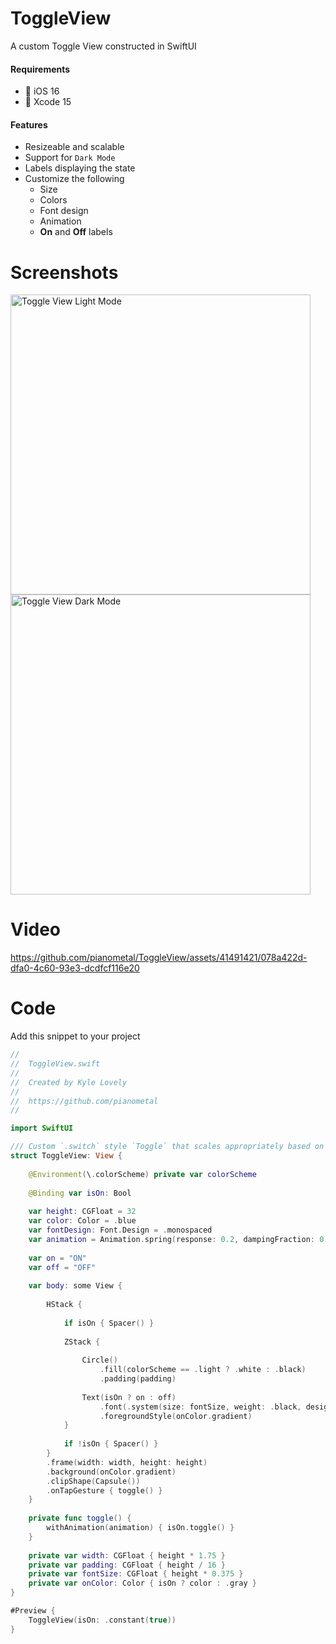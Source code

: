 # ToggleView

A custom Toggle View constructed in SwiftUI

#### Requirements

- 📲 iOS 16
- 🔨 Xcode 15

#### Features

- Resizeable and scalable
- Support for `Dark Mode` 
- Labels displaying the state
- Customize the following
    - Size
    - Colors
    - Font design
    - Animation
    - **On** and **Off** labels

# Screenshots

<img width="480" alt="Toggle View Light Mode" src="https://github.com/pianometal/ToggleView/assets/41491421/52176d01-26ee-4cd2-b392-83415dab991b">

<img width="480" alt="Toggle View Dark Mode" src="https://github.com/pianometal/ToggleView/assets/41491421/7293c12f-ed2f-46bc-87dd-3ce5d0eac729">

# Video

https://github.com/pianometal/ToggleView/assets/41491421/078a422d-dfa0-4c60-93e3-dcdfcf116e20

# Code

Add this snippet to your project

```swift
//
//  ToggleView.swift
//
//  Created by Kyle Lovely
//
//  https://github.com/pianometal
//

import SwiftUI

/// Custom `.switch` style `Toggle` that scales appropriately based on ``height``
struct ToggleView: View {
    
    @Environment(\.colorScheme) private var colorScheme
    
    @Binding var isOn: Bool
    
    var height: CGFloat = 32
    var color: Color = .blue
    var fontDesign: Font.Design = .monospaced
    var animation = Animation.spring(response: 0.2, dampingFraction: 0.5, blendDuration: 0.75)
    
    var on = "ON"
    var off = "OFF"
    
    var body: some View {
        
        HStack {
            
            if isOn { Spacer() }
            
            ZStack {
                
                Circle()
                    .fill(colorScheme == .light ? .white : .black)
                    .padding(padding)
                
                Text(isOn ? on : off)
                    .font(.system(size: fontSize, weight: .black, design: fontDesign))
                    .foregroundStyle(onColor.gradient)
            }
            
            if !isOn { Spacer() }
        }
        .frame(width: width, height: height)
        .background(onColor.gradient)
        .clipShape(Capsule())
        .onTapGesture { toggle() }
    }
    
    private func toggle() {
        withAnimation(animation) { isOn.toggle() }
    }
    
    private var width: CGFloat { height * 1.75 }
    private var padding: CGFloat { height / 16 }
    private var fontSize: CGFloat { height * 0.375 }
    private var onColor: Color { isOn ? color : .gray }
}

#Preview {
    ToggleView(isOn: .constant(true))
}
```
